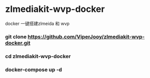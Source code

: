 # zlmediakit-wvp-docker
docker 一键搭建zlmeida 和 wvp

### git clone https://github.com/ViperJooy/zlmediakit-wvp-docker.git
### cd zlmediakit-wvp-docker
### docker-compose up -d

